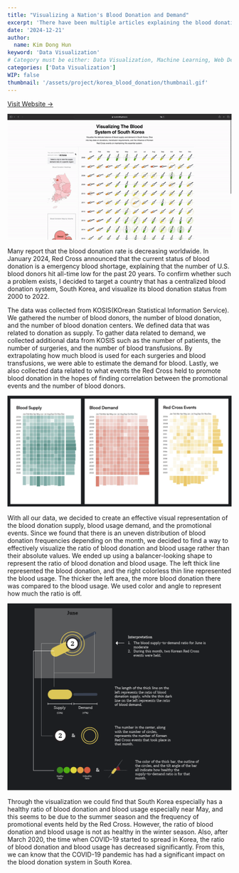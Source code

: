 ```yaml
---
title: "Visualizing a Nation's Blood Donation and Demand"
excerpt: 'There have been multiple articles explaining the blood donation system worldwide is suffering from a lack of blood donation. To understand whether such a problem exists, this data visualization project targeted the blood donation system of South Korea and visualized its blood donation status.'
date: '2024-12-21'
author:
  name: Kim Dong Hun
keyword: 'Data Visualization'
# Category must be either: Data Visualization, Machine Learning, Web Development, Product Design, Computer Graphics, Other
categories: ['Data Visualization']
WIP: false
thumbnail: '/assets/project/korea_blood_donation/thumbnail.gif'
---
```


[Visit Website →](https://hunkim98.github.io/korea-blood-donation/)

![Demo](/assets/project/korea_blood_donation/thumbnail.gif)

Many report that the blood donation rate is decreasing worldwide. In January 2024, Red Cross announced that the current status of blood donation is a emergency blood shortage, explaining that the number of U.S. blood donors hit all-time low for the past 20 years. To confirm whether such a problem exists, I decided to target a country that has a centralized blood donation system, South Korea, and visualize its blood donation status from 2000 to 2022.

The data was collected from KOSIS(KOrean Statistical Information Service). We gathered the number of blood donors, the number of blood donation, and the number of blood donation centers. We defined data that was related to donation as supply. To gather data related to demand, we collected additional data from KOSIS such as the number of patients, the number of surgeries, and the number of blood transfusions. By extrapolating how much blood is used for each surgeries and blood transfusions, we were able to estimate the demand for blood. Lastly, we also collected data related to what events the Red Cross held to promote blood donation in the hopes of finding correlation between the promotional events and the number of blood donors.

![Data Heatmap](/assets/project/korea_blood_donation/heatmap.png)

With all our data, we decided to create an effective visual representation of the blood donation supply, blood usage demand, and the promotional events. Since we found that there is an uneven distribution of blood donation frequencies depending on the month, we decided to find a way to effectively visualize the ratio of blood donation and blood usage rather than their absolute values. We ended up using a balancer-looking shape to represent the ratio of blood donation and blood usage. The left thick line represented the blood donation, and the right colorless thin line represented the blood usage. The thicker the left area, the more blood donation there was compared to the blood usage. We used color and angle to represent how much the ratio is off.

![Data Heatmap](/assets/project/korea_blood_donation/tokenization.png)

Through the visualization we could find that South Korea especially has a healthy ratio of blood donation and blood usage especially near May, and this seems to be due to the summer season and the frequency of promotional events held by the Red Cross. However, the ratio of blood donation and blood usage is not as healthy in the winter season. Also, after March 2020, the time when COVID-19 started to spread in Korea, the ratio of blood donation and blood usage has decreased significantly. From this, we can know that the COVID-19 pandemic has had a significant impact on the blood donation system in South Korea.